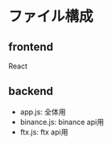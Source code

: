 # ファイル構成

## frontend

React

## backend

- app.js: 全体用
- binance.js: binance api用
- ftx.js: ftx api用

